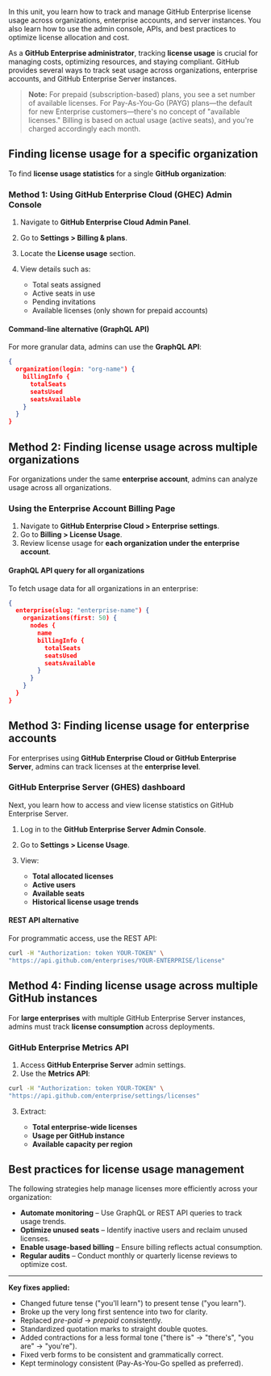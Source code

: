 In this unit, you learn how to track and manage GitHub Enterprise license usage across organizations, enterprise accounts, and server instances. You also learn how to use the admin console, APIs, and best practices to optimize license allocation and cost.

As a **GitHub Enterprise administrator**, tracking **license usage** is crucial for managing costs, optimizing resources, and staying compliant. GitHub provides several ways to track seat usage across organizations, enterprise accounts, and GitHub Enterprise Server instances.

> **Note:** For prepaid (subscription-based) plans, you see a set number of available licenses. For Pay-As-You-Go (PAYG) plans—the default for new Enterprise customers—there's no concept of "available licenses." Billing is based on actual usage (active seats), and you're charged accordingly each month.

## Finding license usage for a specific organization

To find **license usage statistics** for a single **GitHub organization**:

### Method 1: Using GitHub Enterprise Cloud (GHEC) Admin Console

1. Navigate to **GitHub Enterprise Cloud Admin Panel**.
2. Go to **Settings > Billing & plans**.
3. Locate the **License usage** section.
4. View details such as:

   * Total seats assigned
   * Active seats in use
   * Pending invitations
   * Available licenses (only shown for prepaid accounts)

#### Command-line alternative (GraphQL API)

For more granular data, admins can use the **GraphQL API**:

```json
{
  organization(login: "org-name") {
    billingInfo {
      totalSeats
      seatsUsed
      seatsAvailable
    }
  }
}
```

## Method 2: Finding license usage across multiple organizations

For organizations under the same **enterprise account**, admins can analyze usage across all organizations.

### Using the Enterprise Account Billing Page

1. Navigate to **GitHub Enterprise Cloud > Enterprise settings**.
2. Go to **Billing > License Usage**.
3. Review license usage for **each organization under the enterprise account**.

#### GraphQL API query for all organizations

To fetch usage data for all organizations in an enterprise:

```json
{
  enterprise(slug: "enterprise-name") {
    organizations(first: 50) {
      nodes {
        name
        billingInfo {
          totalSeats
          seatsUsed
          seatsAvailable
        }
      }
    }
  }
}
```

## Method 3: Finding license usage for enterprise accounts

For enterprises using **GitHub Enterprise Cloud or GitHub Enterprise Server**, admins can track licenses at the **enterprise level**.

### GitHub Enterprise Server (GHES) dashboard

Next, you learn how to access and view license statistics on GitHub Enterprise Server.

1. Log in to the **GitHub Enterprise Server Admin Console**.
2. Go to **Settings > License Usage**.
3. View:

   * **Total allocated licenses**
   * **Active users**
   * **Available seats**
   * **Historical license usage trends**

#### REST API alternative

For programmatic access, use the REST API:

```bash
curl -H "Authorization: token YOUR-TOKEN" \
"https://api.github.com/enterprises/YOUR-ENTERPRISE/license"
```

## Method 4: Finding license usage across multiple GitHub instances

For **large enterprises** with multiple GitHub Enterprise Server instances, admins must track **license consumption** across deployments.

### GitHub Enterprise Metrics API

1. Access **GitHub Enterprise Server** admin settings.
2. Use the **Metrics API**:

```bash
curl -H "Authorization: token YOUR-TOKEN" \
"https://api.github.com/enterprise/settings/licenses"
```

3. Extract:

   * **Total enterprise-wide licenses**
   * **Usage per GitHub instance**
   * **Available capacity per region**

## Best practices for license usage management

The following strategies help manage licenses more efficiently across your organization:

* **Automate monitoring** – Use GraphQL or REST API queries to track usage trends.
* **Optimize unused seats** – Identify inactive users and reclaim unused licenses.
* **Enable usage-based billing** – Ensure billing reflects actual consumption.
* **Regular audits** – Conduct monthly or quarterly license reviews to optimize cost.

---

**Key fixes applied:**

* Changed future tense ("you'll learn") to present tense ("you learn").
* Broke up the very long first sentence into two for clarity.
* Replaced *pre-paid* → *prepaid* consistently.
* Standardized quotation marks to straight double quotes.
* Added contractions for a less formal tone ("there is" → "there's", "you are" → "you're").
* Fixed verb forms to be consistent and grammatically correct.
* Kept terminology consistent (Pay-As-You-Go spelled as preferred).
